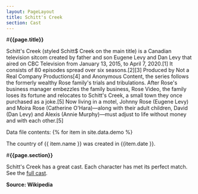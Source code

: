 ```yaml
---
layout: PageLayout
title: Schitt's Creek
section: Cast
---
```


#**{{page.title}}**

Schitt's Creek (styled Schitt$ Creek on the main title) is a Canadian television sitcom created by father and son Eugene Levy and Dan Levy that aired on CBC Television from January 13, 2015, to April 7, 2020.[1] It consists of 80 episodes spread over six seasons.[2][3] Produced by Not a Real Company Productions[4] and Anonymous Content, the series follows the formerly wealthy Rose family's trials and tribulations. After Rose's business manager embezzles the family business, Rose Video, the family loses its fortune and relocates to Schitt's Creek, a small town they once purchased as a joke.[5] Now living in a motel, Johnny Rose (Eugene Levy) and Moira Rose (Catherine O'Hara)—along with their adult children, David (Dan Levy) and Alexis (Annie Murphy)—must adjust to life without money and with each other.[5]

Data file contents:
{% for item in site.data.demo %}

The country of {{ item.name }} was created in {{item.date }}.

#**{{page.section}}**

Schitt's Creek has a great cast. Each character has met its perfect match.
See the [full cast](Cast.md).

__Source: Wikipedia__
